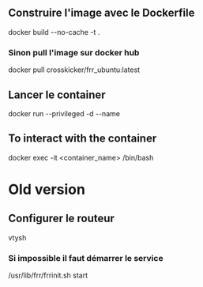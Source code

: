 ## Construire l'image avec le Dockerfile
docker build --no-cache -t <frr-image> .


### Sinon pull l'image sur docker hub
docker pull crosskicker/frr_ubuntu:latest


## Lancer le container 
docker run  --privileged -d --name <frr-container> <frr-image> 


## To interact with the container
docker exec -it <container_name> /bin/bash








# Old version

## Configurer le routeur
vtysh
### Si impossible il faut démarrer le service
/usr/lib/frr/frrinit.sh start

